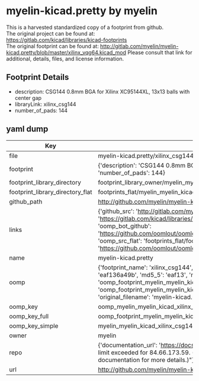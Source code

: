 # myelin-kicad.pretty by myelin  
This is a harvested standardized copy of a footprint from github.  
The original project can be found at:  
https://gitlab.com/kicad/libraries/kicad-footprints  
The original footprint can be found at:
http://gitlab.com/myelin/myelin-kicad.pretty/blob/master/xilinx_vqg64.kicad_mod
Please consult that link for additional, details, files, and license information.  
## Footprint Details
* description: CSG144 0.8mm BGA for Xilinx XC95144XL, 13x13 balls with center gap  
* libraryLink: xilinx_csg144  
* number_of_pads: 144  
## yaml dump  
| Key | Value |  
| --- | --- |  
| file | myelin-kicad.pretty/xilinx_csg144.kicad_mod |  
| footprint | {'description': 'CSG144 0.8mm BGA for Xilinx XC95144XL, 13x13 balls with center gap', 'libraryLink': 'xilinx_csg144', 'number_of_pads': 144} |  
| footprint_library_directory | footprint_library_owner/myelin_myelin-kicad.pretty |  
| footprint_library_directory_flat | footprints_flat/myelin_myelin_kicad_xilinx_csg144/working |  
| github_path | http://github.com/myelin/myelin-kicad.pretty/blob/master/xilinx_csg144.kicad_mod |  
| links | {'github_src': 'http://gitlab.com/myelin/myelin-kicad.pretty/blob/master/xilinx_vqg64.kicad_mod', 'github_src_repo': 'https://gitlab.com/kicad/libraries/kicad-footprints', 'oomp_bot': 'footprints/myelin_myelin_kicad_xilinx_csg144/working', 'oomp_bot_github': 'https://github.com/oomlout/oomlout_oomp_footprint_bot/tree/main/footprints/myelin_myelin_kicad_xilinx_csg144/working', 'oomp_src_flat': 'footprints_flat/footprints_flat/myelin_myelin_kicad_xilinx_csg144/working', 'oomp_src_flat_github': 'https://github.com/oomlout/oomlout_oomp_footprint_src/tree/main/footprints_flat/myelin_myelin_kicad_xilinx_csg144/working'} |  
| name | myelin-kicad.pretty |  
| oomp | {'footprint_name': 'xilinx_csg144', 'library_name': 'myelin_kicad', 'md5': 'eaf136a49b8d12f30df286bddb328480', 'md5_10': 'eaf136a49b', 'md5_5': 'eaf13', 'md5_6': 'eaf136', 'oomp_key': 'oomp_myelin_myelin_kicad_xilinx_csg144', 'oomp_key_extra': 'oomp_footprint_myelin_myelin_kicad_xilinx_csg144', 'oomp_key_full': 'oomp_footprint_myelin_myelin_kicad_xilinx_csg144_eaf136', 'oomp_key_simple': 'myelin_myelin_kicad_xilinx_csg144', 'original_filename': 'myelin-kicad.pretty/xilinx_csg144.kicad_mod', 'owner_name': 'myelin'} |  
| oomp_key | oomp_myelin_myelin_kicad_xilinx_csg144 |  
| oomp_key_full | oomp_footprint_myelin_myelin_kicad_xilinx_csg144 |  
| oomp_key_simple | myelin_myelin_kicad_xilinx_csg144 |  
| owner | myelin |  
| repo | {'documentation_url': 'https://docs.github.com/rest/overview/resources-in-the-rest-api#rate-limiting', 'message': "API rate limit exceeded for 84.66.173.59. (But here's the good news: Authenticated requests get a higher rate limit. Check out the documentation for more details.)"} |  
| url | http://github.com/myelin/myelin-kicad.pretty |  


